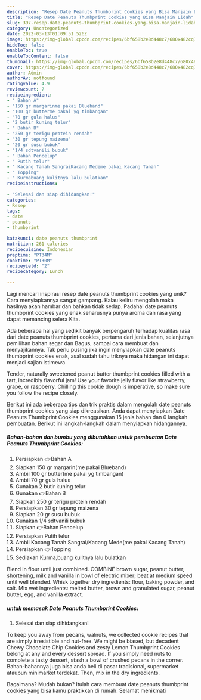 ```yaml
---
description: "Resep Date Peanuts Thumbprint Cookies yang Bisa Manjain Lidah"
title: "Resep Date Peanuts Thumbprint Cookies yang Bisa Manjain Lidah"
slug: 397-resep-date-peanuts-thumbprint-cookies-yang-bisa-manjain-lidah
category: Uncategorized
date: 2022-03-13T01:09:51.526Z
image: https://img-global.cpcdn.com/recipes/6bf658b2e8d448c7/680x482cq70/date-peanuts-thumbprint-cookies-foto-resep-utama.jpg
hideToc: false
enableToc: true
enableTocContent: false
thumbnail: https://img-global.cpcdn.com/recipes/6bf658b2e8d448c7/680x482cq70/date-peanuts-thumbprint-cookies-foto-resep-utama.jpg
cover: https://img-global.cpcdn.com/recipes/6bf658b2e8d448c7/680x482cq70/date-peanuts-thumbprint-cookies-foto-resep-utama.jpg
author: Admin
authorAv: notfound
ratingvalue: 4.9
reviewcount: 7
recipeingredient:
- " Bahan A"
- "150 gr margarinme pakai Blueband"
- "100 gr butterme pakai yg timbangan"
- "70 gr gula halus"
- "2 butir kuning telur"
- " Bahan B"
- "250 gr terigu protein rendah"
- "30 gr tepung maizena"
- "20 gr susu bubuk"
- "1/4 sdtvanili bubuk"
- " Bahan Pencelup"
- " Putih telur"
- " Kacang Tanah SangraiKacang Medeme pakai Kacang Tanah"
- " Topping"
- " Kurmabuang kulitnya lalu bulatkan"
recipeinstructions:

- "Selesai dan siap dihidangkan!"
categories:
- Resep
tags:
- date
- peanuts
- thumbprint

katakunci: date peanuts thumbprint 
nutrition: 261 calories
recipecuisine: Indonesian
preptime: "PT34M"
cooktime: "PT30M"
recipeyield: "2"
recipecategory: Lunch

---
```





Lagi mencari inspirasi resep date peanuts thumbprint cookies yang unik? Cara menyiapkannya sangat gampang. Kalau keliru mengolah maka hasilnya akan hambar dan bahkan tidak sedap. Padahal date peanuts thumbprint cookies yang enak seharusnya punya aroma dan rasa yang dapat memancing selera Kita.





Ada beberapa hal yang sedikit banyak berpengaruh terhadap kualitas rasa dari date peanuts thumbprint cookies, pertama dari jenis bahan, selanjutnya pemilihan bahan segar dan Bagus, sampai cara membuat dan menyajikannya. Tak perlu pusing jika ingin menyiapkan date peanuts thumbprint cookies enak,      asal sudah tahu triknya maka hidangan ini dapat menjadi sajian istimewa.














Tender, naturally sweetened peanut butter thumbprint cookies filled with a tart, incredibly flavorful jam! Use your favorite jelly flavor like strawberry, grape, or raspberry. Chilling this cookie dough is imperative, so make sure you follow the recipe closely.






Berikut ini ada beberapa tips dan trik praktis dalam mengolah date peanuts thumbprint cookies yang siap dikreasikan. Anda dapat menyiapkan Date Peanuts Thumbprint Cookies menggunakan 15 jenis bahan dan 0 langkah pembuatan. Berikut ini langkah-langkah dalam menyiapkan hidangannya.

<!--inarticleads1-->

##### Bahan-bahan dan bumbu yang dibutuhkan untuk pembuatan Date Peanuts Thumbprint Cookies:

1. Persiapkan  👉Bahan A
1. Siapkan 150 gr margarin(me pakai Blueband)
1. Ambil 100 gr butter(me pakai yg timbangan)
1. Ambil 70 gr gula halus
1. Gunakan 2 butir kuning telur
1. Gunakan  👉Bahan B
1. Siapkan 250 gr terigu protein rendah
1. Persiapkan 30 gr tepung maizena
1. Siapkan 20 gr susu bubuk
1. Gunakan 1/4 sdtvanili bubuk
1. Siapkan  👉Bahan Pencelup
1. Persiapkan  Putih telur
1. Ambil  Kacang Tanah Sangrai/Kacang Mede(me pakai Kacang Tanah)
1. Persiapkan  👉Topping
1. Sediakan  Kurma,buang kulitnya lalu bulatkan


Blend in flour until just combined. COMBINE brown sugar, peanut butter, shortening, milk and vanilla in bowl of electric mixer; beat at medium speed until well blended. Whisk together dry ingredients: flour, baking powder, and salt. Mix wet ingredients: melted butter, brown and granulated sugar, peanut butter, egg, and vanilla extract. 

<!--inarticleads2-->

#####  untuk memasak Date Peanuts Thumbprint Cookies:


1. Selesai dan siap dihidangkan!

To keep you away from pecans, walnuts, we collected cookie recipes that are simply irresistible and nut-free. We might be biased, but decadent Chewy Chocolate Chip Cookies and zesty Lemon Thumbprint Cookies belong at any and every dessert spread. If you simply need nuts to complete a tasty dessert, stash a bowl of crushed pecans in the corner. Bahan-bahannya juga bisa anda beli di pasar tradisional, supermarket ataupun minimarket terdekat. Then, mix in the dry ingredients. 

Bagaimana? Mudah bukan? Itulah cara membuat date peanuts thumbprint cookies yang bisa kamu praktikkan di rumah. Selamat menikmati
